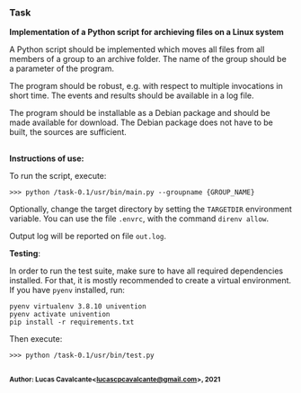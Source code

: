 ### Task

**Implementation of a Python script for archieving files on a Linux system**

A Python script should be implemented which moves all files from all members of a group to an archive folder.
The name of the group should be a parameter of the program.

The program should be robust, e.g. with respect to multiple invocations in short time.
The events and results should be available in a log file.

The program should be installable as a Debian package and should be made available for download.
The Debian package does not have to be built, the sources are sufficient.

##

**Instructions of use:**

To run the script, execute:

```
>>> python /task-0.1/usr/bin/main.py --groupname {GROUP_NAME}
```

Optionally, change the target directory by setting the `TARGETDIR` environment variable.
You can use the file `.envrc`, with the command `direnv allow`.

Output log will be reported on file `out.log`.


**Testing**:

In order to run the test suite, make sure to have all required dependencies installed.
For that, it is mostly recommended to create a virtual environment.
If you have `pyenv` installed, run:
```
pyenv virtualenv 3.8.10 univention
pyenv activate univention
pip install -r requirements.txt
```

Then execute:
```
>>> python /task-0.1/usr/bin/test.py
```

##

<sup>**Author: Lucas Cavalcante\<lucascpcavalcante@gmail.com\>, 2021**</sup>

